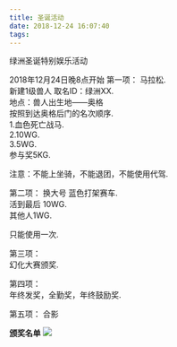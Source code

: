 ```yaml
---
title: 圣诞活动
date: 2018-12-24 16:07:40
tags:
---
```

绿洲圣诞特别娱乐活动

2018年12月24日晚8点开始 
第一项：
马拉松.   
新建1级兽人 取名ID：绿洲XX.   
地点：兽人出生地——奥格     
按照到达奥格后门的名次顺序.   
1.血色死亡战马.   
2.10WG.  
3.5WG.   
参与奖5KG.   

注意：不能上坐骑，不能退团，不能使用代驾.  

第二项：
换大号 蓝色打架赛车.  
活到最后  10WG.  
其他人1WG.   

只能使用一次.    

第三项：    
幻化大赛颁奖.   

第四项：     
年终发奖，全勤奖，年终鼓励奖.    

第五项：
合影

**颁奖名单**
![](http://cdn.get-on.cn/%E8%8E%B7%E5%A5%96%E5%90%8D%E5%8D%95.jpg)